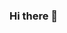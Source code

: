 ### Hi there 👋

<!--
**garyhewitt/garyhewitt** is a ✨ _special_ ✨ repository because its `README.md` (this file) appears on your GitHub profile.

Here are some ideas to get you started:

- 🔭 I’m currently working on ...
- 🌱 I’m currently learning 

...
- 👯 I’m looking to collaborate on ...
- 🤔 I’m looking for help with .

..
- 💬 Ask me about ...
- 📫 How to reach me
: ...
- 😄 Pronouns: ...
- ⚡ Fun fact: ...
-->
